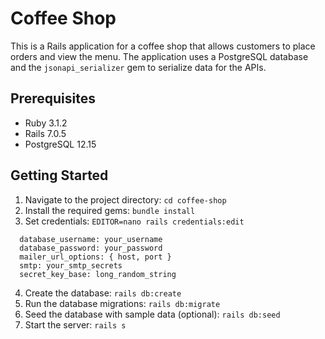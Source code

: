 # Coffee Shop

This is a Rails application for a coffee shop that allows customers to place orders and view the menu. The application uses a PostgreSQL database and the `jsonapi_serializer` gem to serialize data for the APIs.

## Prerequisites

- Ruby 3.1.2
- Rails 7.0.5
- PostgreSQL 12.15

## Getting Started

1. Navigate to the project directory: `cd coffee-shop`
2. Install the required gems: `bundle install`
3. Set credentials: `EDITOR=nano rails credentials:edit`
  ```
    database_username: your_username
    database_password: your_password
    mailer_url_options: { host, port }
    smtp: your_smtp_secrets
    secret_key_base: long_random_string
  ```
4. Create the database: `rails db:create`
5. Run the database migrations: `rails db:migrate`
6. Seed the database with sample data (optional): `rails db:seed`
7. Start the server: `rails s`
